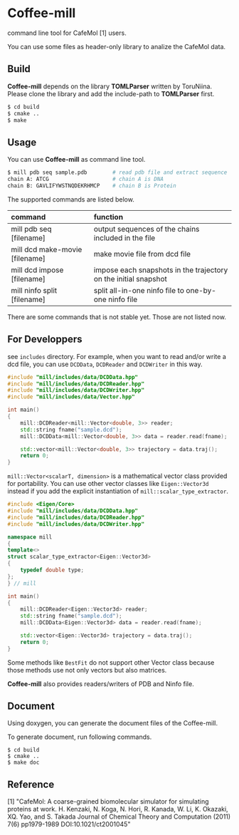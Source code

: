 Coffee-mill
====

command line tool for CafeMol [1] users.

You can use some files as header-only library to analize the CafeMol data.

## Build

__Coffee-mill__ depends on the library __TOMLParser__ written by ToruNiina.
Please clone the library and add the include-path to __TOMLParser__ first.

```sh
$ cd build
$ cmake ..
$ make
```

## Usage

You can use __Coffee-mill__ as command line tool.

```sh
$ mill pdb seq sample.pdb        # read pdb file and extract sequence
chain A: ATCG                    # chain A is DNA
chain B: GAVLIFYWSTNQDEKRHMCP    # chain B is Protein
```

The supported commands are listed below.

| command                        | function                                             |
|:-------------------------------|:-----------------------------------------------------|
| mill pdb seq [filename]        | output sequences of the chains included in the file  |
| mill dcd make-movie [filename] | make movie file from dcd file                        |
| mill dcd impose [filename]     | impose each snapshots in the trajectory on the initial snapshot|
| mill ninfo split [filename]    | split all-in-one ninfo file to one-by-one ninfo file |

There are some commands that is not stable yet. Those are not listed now.

## For Developpers

see `includes` directory. For example, when you want to read and/or write a dcd
file, you can use `DCDData`, `DCDReader` and `DCDWriter` in this way.

```cpp
#include "mill/includes/data/DCDData.hpp"
#include "mill/includes/data/DCDReader.hpp"
#include "mill/includes/data/DCDWriter.hpp"
#include "mill/includes/data/Vector.hpp"

int main()
{
    mill::DCDReader<mill::Vector<double, 3>> reader;
    std::string fname("sample.dcd");
    mill::DCDData<mill::Vector<double, 3>> data = reader.read(fname);

    std::vector<mill::Vector<double, 3>> trajectory = data.traj();
    return 0;
}
```

`mill::Vector<scalarT, dimension>` is a mathematical vector class provided 
for portability. You can use other vector classes like `Eigen::Vector3d` instead
if you add the explicit instantiation of `mill::scalar_type_extractor`.

```cpp
#include <Eigen/Core>
#include "mill/includes/data/DCDData.hpp"
#include "mill/includes/data/DCDReader.hpp"
#include "mill/includes/data/DCDWriter.hpp"

namespace mill
{
template<>
struct scalar_type_extractor<Eigen::Vector3d>
{
    typedef double type;
};
} // mill

int main()
{
    mill::DCDReader<Eigen::Vector3d> reader;
    std::string fname("sample.dcd");
    mill::DCDData<Eigen::Vector3d> data = reader.read(fname);

    std::vector<Eigen::Vector3d> trajectory = data.traj();
    return 0;
}
```

Some methods like `BestFit` do not support other Vector class because those
methods use not only vectors but also matrices.

__Coffee-mill__ also provides readers/writers of PDB and Ninfo file.

## Document

Using doxygen, you can generate the document files of the Coffee-mill.

To generate document, run following commands.

    $ cd build
    $ cmake ..
    $ make doc

## Reference

[1] "CafeMol: A coarse-grained biomolecular simulator for simulating proteins at work. H. Kenzaki, N. Koga, N. Hori, R. Kanada, W. Li, K. Okazaki, XQ. Yao, and S. Takada Journal of Chemical Theory and Computation (2011) 7(6) pp1979-1989 DOI:10.1021/ct2001045"
